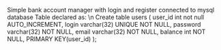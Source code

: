 Simple bank account manager with login and register connected to mysql database
Table declared as: \n
Create table users (
user_id int not null AUTO_INCREMENT, 
login varchar(32) UNIQUE NOT NULL,
password varchar(32) NOT NULL,
email varchar(32) NOT NULL,
balance int NOT NULL,
PRIMARY KEY(user_id)
);
